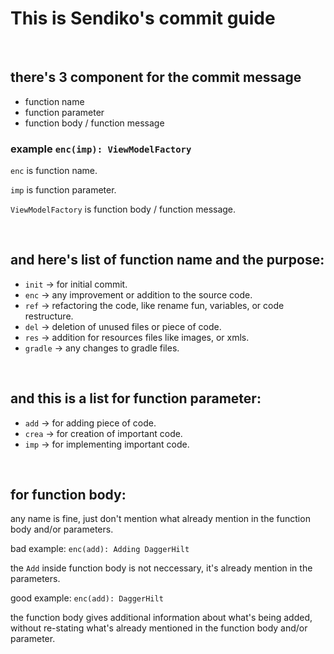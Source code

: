 # This is Sendiko's commit guide

<br>

there's 3 component for the commit message
---
 - function name
 - function parameter
 - function body / function message

### example ``` enc(imp): ViewModelFactory ```

``` enc ``` is function name.

``` imp ``` is function parameter.

``` ViewModelFactory ``` is function body / function message.

<br>

and here's list of function name and the purpose:
---
 - ``` init ``` -> for initial commit.
 - ``` enc ``` -> any improvement or addition to the source code.
 - ``` ref ```  -> refactoring the code, like rename fun, variables, or code restructure.
 - ``` del ``` -> deletion of unused files or piece of code.
 - ``` res ``` -> addition for resources files like images, or xmls.
 - ``` gradle ``` -> any changes to gradle files.

<br>

and this is a list for function parameter:
---
 - ``` add ``` -> for adding piece of code.
 - ``` crea ``` -> for creation of important code.
 - ``` imp ``` -> for implementing important code.

 <br>

 for function body:
 ---
any name is fine, just don't mention what already mention in the function body and/or parameters.

bad example: ``` enc(add): Adding DaggerHilt ```

the ``` Add ``` inside function body is not neccessary, it's already mention in the parameters.

good example: ``` enc(add): DaggerHilt ```

the function body gives additional information about what's being added, without re-stating what's already mentioned in the function body and/or parameter.
